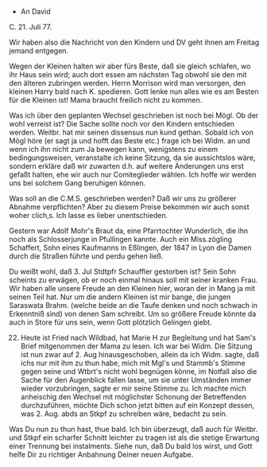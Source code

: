 + An David

 C. 21. Juli 77.

Wir haben also die Nachricht von den Kindern und DV geht ihnen am Freitag jemand entgegen.

Wegen der Kleinen halten wir aber fürs Beste, daß sie gleich schlafen, wo ihr Haus sein wird; auch dort essen am nächsten Tag obwohl sie den mit den älteren zubringen werden. Herrn Morrison wird man versorgen, den kleinen Harry bald nach K. spedieren. Gott lenke nun alles wie es am Besten für die Kleinen ist! Mama braucht freilich nicht zu kommen.

Was ich über den geplanten Wechsel geschrieben ist noch bei Mögl. Ob der wohl verreist ist? Die Sache sollte noch vor den Kindern entschieden werden. Weitbr. hat mir seinen dissensus nun kund gethan. Sobald ich von Mögl höre (er sagt ja und hofft das Beste etc.) frage ich bei Widm. an und wenn ich ihn nicht zum Ja bewegen kann, wenigstens zu einem bedingungsweisen, veranstalte ich keine Sitzung, da sie aussichtslos wäre, sondern erkläre daß wir zuwarten d.h. auf weitere Änderungen uns erst gefaßt halten, ehe wir auch nur Comiteglieder wählen. Ich hoffe wir werden uns bei solchem Gang beruhigen können.

Was soll an die C.M.S. geschrieben werden? Daß wir uns zu größerer Abnahme verpflichten? Aber zu diesem Preise bekommen wir auch sonst woher clich‚s. Ich lasse es lieber unentschieden.

Gestern war Adolf Mohr's Braut da, eine Pfarrtochter Wunderlich, die ihn noch als Schlosserjunge in Pfullingen kannte. Auch ein Miss.zögling Schaffert, Sohn eines Kaufmanns in Eßlingen, der 1847 in Lyon die Damen durch die Straßen führte und perdu gehen ließ.

Du weißt wohl, daß 3. Jul Stdtpfr Schauffler gestorben ist? Sein Sohn scheints zu erwägen, ob er noch einmal hinaus soll mit seiner kranken Frau. 
Wir haben alle unsere Freude an den Kleinen hier, woran der in Mang ja mit seinen Teil hat. Nur um die andern Kleinen ist mir bange, die jungen Saraswata Brahm. (welche beide an die Taufe denken und noch schwach in Erkenntniß sind) von denen Sam schreibt. Um so größere Freude könnte da auch in Store für uns sein, wenn Gott plötzlich Gelingen giebt.

22. Heute ist Fried nach Wildbad, hat Marie H zur Begleitung und hat Sam's Brief mitgenommen der Mama zu lesen. Ich war bei Widm. Die Sitzung ist nun zwar auf 2. Aug hinausgeschoben, allein da ich Widm. sagte, daß ichs nur mit ihm zu thun habe, mich mit Mgl's und Stammb's Stimme gegen seine und Wtbrt's nicht wohl begnügen könne, im Notfall also die Sache für den Augenblick fallen lasse, um sie unter Umständen immer wieder vorzubringen, sagte er mir seine Stimme zu. Ich machte mich anheischig den Wechsel mit möglichster Schonung der Betreffenden durchzuführen, möchte Dich schon jetzt bitten auf ein Konzept dessen, was 2. Aug. abds an Stkpf zu schreiben wäre, bedacht zu sein.

Was Du nun zu thun hast, thue bald. Ich bin überzeugt, daß auch für Weitbr. und Stkpf ein scharfer Schnitt leichter zu tragen ist als die stetige Erwartung einer Trennung bei instalments. Siehe nun, daß Du bald los wirst, und Gott helfe Dir zu richtiger Anbahnung Deiner neuen Aufgabe. 